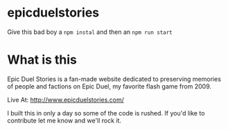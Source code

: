 # epicduelstories
Give this bad boy a ```npm instal``` and then an ```npm run start```

# What is this
Epic Duel Stories is a fan-made website dedicated to preserving memories of people and factions on Epic Duel, my favorite flash game from 2009.

Live At: http://www.epicduelstories.com/

I built this in only a day so some of the code is rushed. If you'd like to contribute let me know and we'll rock it.
